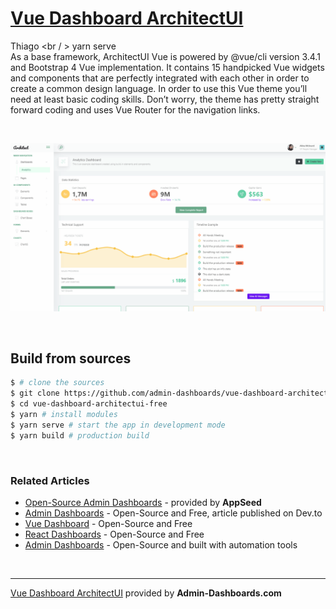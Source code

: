 # [Vue Dashboard ArchitectUI](https://vue-dashboard-architectui-free.admin-dashboards.com)
Thiago
<br / >
yarn serve 
<br />
As a base framework, ArchitectUI Vue is powered by @vue/cli version 3.4.1 and Bootstrap 4 Vue implementation.
It contains 15 handpicked Vue widgets and components that are perfectly integrated with each other in order to create a common design language.
In order to use this Vue theme you’ll need at least basic coding skills. Don’t worry, the theme has pretty straight forward coding and uses Vue Router for the navigation links.

<br />

![Vue Dashboard ArchitectUI - Open-Source Admin Panel](https://raw.githubusercontent.com/admin-dashboards/static/master/vue-dashboard-architectui-free-intro.gif)

<br />

## Build from sources

```bash
$ # clone the sources
$ git clone https://github.com/admin-dashboards/vue-dashboard-architectui-free.git
$ cd vue-dashboard-architectui-free
$ yarn # install modules
$ yarn serve # start the app in development mode
$ yarn build # production build
```

<br />

### Related Articles

- [Open-Source Admin Dashboards](https://appseed.us/admin-dashboards/open-source) - provided by **AppSeed**
- [Admin Dashboards](https://dev.to/sm0ke/admin-dashboards-open-source-and-free-4aep) - Open-Source and Free, article published on Dev.to
- [Vue Dashboard](https://dev.to/sm0ke/vue-dashboard-open-source-apps-1gd1) - Open-Source and Free
- [React Dashboards](https://dev.to/sm0ke/react-dashboards-open-source-apps-1c7j) - Open-Source and Free
- [Admin Dashboards](https://blog.appseed.us/admin-dashboards-open-source-built-with-automation-tools/) - Open-Source and built with automation tools
 
<br />
 
---
[Vue Dashboard ArchitectUI](https://vue-dashboard-architectui-free.admin-dashboards.com) provided by **Admin-Dashboards.com**
